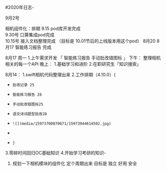 

#2020年日志-

9月2号








相机组件化：排期
 9.15  pod库开发完成   
 9.30号 口算集成pod完成  
 10.15号 接入文档整理完成 （目标是 10.01节后的上线版本用这个pod）
8月20
8月17
智能练习报告 完成

8月17 周一
1.上午需求开发
「 
智能练习报告
手动批改错图标
」
下午：
整理相机相关的每一个API 
晚上：
1.基础学习和进阶
2.在职研究生「知识搜索」


8月14：
1.swift相机代码整理出来
2.工作排期（4.10.0）{
*     批改记录 25
*     智能练习报告 28
*     手动批改错图标25
*     语文诗词题型批改28
*     ![](media/15973700870671/15973944614502.jpg)

*     

*     }
3.零碎时间回归OC基础知识
4.开始学习考研的知识-
1. 规划一下相机模块的组件化  定个周期出来 目标是 独立 好用  安全


